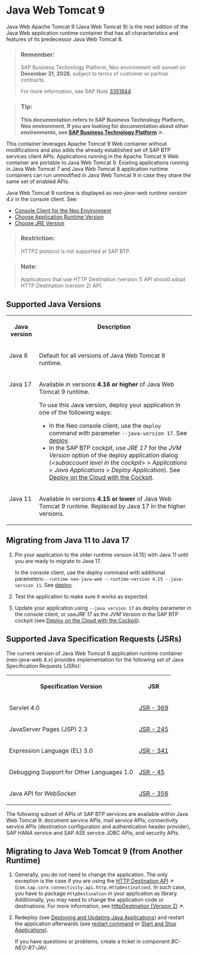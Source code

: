 <!-- loio41b1ee9f59ad4e9b88bfedae360d421e -->

# Java Web Tomcat 9

Java Web Apache Tomcat 9 \(Java Web Tomcat 9\) is the next edition of the Java Web application runtime container that has all characteristics and features of its predecessor Java Web Tomcat 8.

> ### Remember:  
> SAP Business Technology Platform, Neo environment will sunset on **December 31, 2028**, subject to terms of customer or partner contracts.
> 
> For more information, see SAP Note [3351844](https://launchpad.support.sap.com/#/notes/3351844).

> ### Tip:  
> **This documentation refers to SAP Business Technology Platform, Neo environment. If you are looking for documentation about other environments, see [SAP Business Technology Platform](https://help.sap.com/viewer/65de2977205c403bbc107264b8eccf4b/Cloud/en-US/6a2c1ab5a31b4ed9a2ce17a5329e1dd8.html "SAP Business Technology Platform (SAP BTP) is an integrated offering comprised of four technology portfolios: database and data management, application development and integration, analytics, and intelligent technologies. The platform offers users the ability to turn data into business value, compose end-to-end business processes, and build and extend SAP applications quickly.") :arrow_upper_right:.**

This container leverages Apache Tomcat 9 Web container without modifications and also adds the already established set of SAP BTP services client APIs. Applications running in the Apache Tomcat 9 Web container are portable to Java Web Tomcat 9. Existing applications running in Java Web Tomcat 7 and Java Web Tomcat 8 application runtime containers can run unmodified in Java Web Tomcat 9 in case they share the same set of enabled APIs.

Java Web Tomcat 9 runtime is displayed as *neo-java-web runtime version 4.x* in the console client. See:

-   [Console Client for the Neo Environment](../50-administration-and-ops-neo/console-client-for-the-neo-environment-7613230.md)
-   [Choose Application Runtime Version](../50-administration-and-ops-neo/choose-application-runtime-version-13afe5c.md)
-   [Choose JRE Version](../50-administration-and-ops-neo/choose-jre-version-ee71c1a.md)

> ### Restriction:  
> HTTP2 protocol is not supported at SAP BTP.

> ### Note:  
> Applications that use HTTP Destination \(version 1\) API should adopt HTTP Destination \(version 2\) API.



<a name="loio41b1ee9f59ad4e9b88bfedae360d421e__section_drv_wtc_srb"/>

## Supported Java Versions


<table>
<tr>
<th valign="top">

Java version



</th>
<th valign="top">

Description



</th>
</tr>
<tr>
<td valign="top">

Java 8



</td>
<td valign="top">

Default for all versions of Java Web Tomcat 9 runtime.



</td>
</tr>
<tr>
<td valign="top">

Java 17



</td>
<td valign="top">

Available in versions **4.16 or higher** of Java Web Tomcat 9 runtime.

To use this Java version, deploy your application in one of the following ways:

-   In the Neo console client, use the `deploy` command with parameter `--java-version 17`. See [deploy](../50-administration-and-ops-neo/deploy-937db4f.md).
-   In the SAP BTP cockpit, use *JRE 17* for the *JVM Version* option of the deploy application dialog \(*<subaccount level in the cockpit\>* \> *Applications* \> *Java Applications* \> *Deploy Application*\). See [Deploy on the Cloud with the Cockpit](deploy-on-the-cloud-with-the-cockpit-abded96.md).



</td>
</tr>
<tr>
<td valign="top">

Java 11



</td>
<td valign="top">

Available in versions **4.15 or lower** of Java Web Tomcat 9 runtime. Replaced by Java 17 in the higher versions.



</td>
</tr>
</table>



<a name="loio41b1ee9f59ad4e9b88bfedae360d421e__section_tj3_1cd_srb"/>

## Migrating from Java 11 to Java 17

1.  Pin your application to the older runtime version \(4.15\) with Java 11 until you are ready to migrate to Java 17.

    In the console client, use the deploy command with additional parameters:`--runtime neo-java-web --runtime-version 4.15 --java-version 11`. See [deploy](../50-administration-and-ops-neo/deploy-937db4f.md).

2.  Test the application to make sure it works as expected.
3.  Update your application using `--java version 17` as deploy parameter in the console client, or use*JRE 17* as the *JVM Version* in the SAP BTP cockpit \(see [Deploy on the Cloud with the Cockpit](deploy-on-the-cloud-with-the-cockpit-abded96.md)\).



<a name="loio41b1ee9f59ad4e9b88bfedae360d421e__section_cq4_xtc_srb"/>

## Supported Java Specification Requests \(JSRs\)

The current version of Java Web Tomcat 9 application runtime container \(neo-java-web 4.x\) provides implementation for the following set of Java Specification Requests \(JSRs\):


<table>
<tr>
<th valign="top">

Specification Version



</th>
<th valign="top">

JSR



</th>
</tr>
<tr>
<td valign="top">

Servlet 4.0



</td>
<td valign="top">

[JSR - 369](https://jcp.org/aboutJava/communityprocess/final/jsr369/index.html)



</td>
</tr>
<tr>
<td valign="top">

JavaServer Pages \(JSP\) 2.3



</td>
<td valign="top">

[JSR - 245](https://jcp.org/aboutJava/communityprocess/mrel/jsr245/index2.html) 



</td>
</tr>
<tr>
<td valign="top">

Expression Language \(EL\) 3.0



</td>
<td valign="top">

[JSR - 341](https://jcp.org/aboutJava/communityprocess/final/jsr341/index.html) 



</td>
</tr>
<tr>
<td valign="top">

Debugging Support for Other Languages 1.0



</td>
<td valign="top">

[JSR - 45](https://jcp.org/en/jsr/detail?id=45) 



</td>
</tr>
<tr>
<td valign="top">

Java API for WebSocket



</td>
<td valign="top">

[JSR - 356](https://jcp.org/en/jsr/detail?id=356) 



</td>
</tr>
</table>

The following subset of APIs of SAP BTP services are available within Java Web Tomcat 9: document service APIs, mail service APIs, connectivity service APIs \(destination configuration and authentication header provider\), SAP HANA service and SAP ASE service JDBC APIs, and security APIs.



<a name="loio41b1ee9f59ad4e9b88bfedae360d421e__section_mhk_xkj_srb"/>

## Migrating to Java Web Tomcat 9 \(from Another Runtime\)

1.  Generally, you do not need to change the application. The only exception is the case if you are using the [HTTP Destination API](https://help.sap.com/viewer/b865ed651e414196b39f8922db2122c7/Cloud/en-US/462dbffef4614044b5c727c9de37672e.html "All connectivity API packages are visible by default from all Web applications. Applications can consume the destinations via a JNDI lookup.") :arrow_upper_right: \(`com.sap.core.connectivity.api.http.HttpDestination`\). In such case, you have to package `HttpDestination` in your application as library. Additionally, you may need to change the application code or destinations. For more information, see [HttpDestination (Version 2)](https://help.sap.com/viewer/b865ed651e414196b39f8922db2122c7/Cloud/en-US/c2a0d33bbc464b8fae30fed707ae9034.html "Use the current HttpDestination library version available for the Connectivity service.") :arrow_upper_right:.
2.  Redeploy \(see [Deploying and Updating Java Applications](deploying-and-updating-java-applications-e5dfbc6.md)\) and restart the application afterwards \(see [restart command](../50-administration-and-ops-neo/restart-7c0f7a1.md) or [Start and Stop Applications](../50-administration-and-ops-neo/start-and-stop-applications-7612f03.md)\).

    If you have questions or problems, create a ticket in component *BC-NEO-RT-JAV*.


